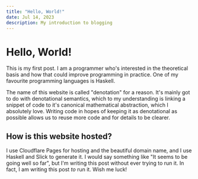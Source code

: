 ```yaml
---
title: "Hello, World!"
date: Jul 14, 2023
description: My introduction to blogging
---
```


# Hello, World!

This is my first post. I am a programmer who's interested in the theoretical basis and how that could improve programming in practice. One of my favourite programming languages is Haskell. 

The name of this website is called "denotation" for a reason. It's mainly got to do with denotational semantics, which to my understanding is linking a snippet of code to it's canonical mathematical abstraction, which I absolutely love. Writing code in hopes of keeping it as denotational as possible allows us to reuse more code and for details to be clearer.


## How is this website hosted?

I use Cloudflare Pages for hosting and the beautiful domain name, and I use Haskell and Slick to generate it. I would say something like "It seems to be going well so far", but I'm writing this post without ever trying to run it. In fact, I am writing this post *to* run it. Wish me luck! 
